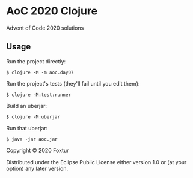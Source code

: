 # AoC 2020 Clojure

Advent of Code 2020 solutions

## Usage

Run the project directly:

    $ clojure -M -m aoc.day07

Run the project's tests (they'll fail until you edit them):

    $ clojure -M:test:runner

Build an uberjar:

    $ clojure -M:uberjar

Run that uberjar:

    $ java -jar aoc.jar

Copyright © 2020 Foxtur

Distributed under the Eclipse Public License either version 1.0 or (at
your option) any later version.

